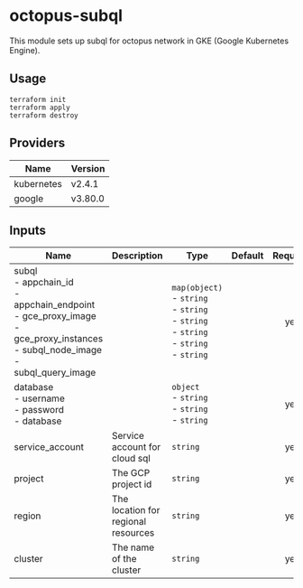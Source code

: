 # octopus-subql

This module sets up subql for octopus network in GKE (Google Kubernetes Engine).

## Usage

```
terraform init
terraform apply
terraform destroy
```

## Providers

| Name | Version |
|------|---------|
| kubernetes | v2.4.1 |
| google | v3.80.0 |


## Inputs

| Name | Description | Type | Default | Required |
|------|-------------|------|---------|:--------:|
| subql<br>- appchain_id<br>- appchain_endpoint<br>- gce_proxy_image<br>- gce_proxy_instances<br>- subql_node_image<br>- subql_query_image | | `map(object)`<br>- `string`<br>- `string`<br>- `string`<br>- `string`<br>- `string`<br>- `string` | | yes |
| database<br>- username<br>- password<br>- database | | `object`<br>- `string`<br>- `string`<br>- `string` | | yes |
| service_account | Service account for cloud sql | `string` | | yes |
| project | The GCP project id | `string` | | yes |
| region | The location for regional resources | `string` | | yes |
| cluster | The name of the cluster | `string` | | yes |

